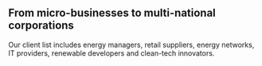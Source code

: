 ## From micro-businesses to multi-national corporations

Our client list includes energy managers, retail suppliers, energy networks, IT providers, renewable developers and clean-tech innovators.
